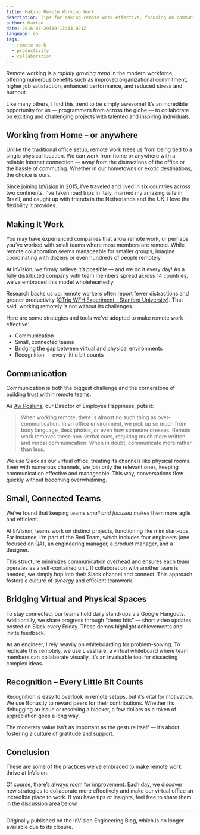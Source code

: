```yaml
---
title: Making Remote Working Work
description: Tips for making remote work effective, focusing on communication and collaboration.
author: Matteo
date: 2016-07-29T19:13:13.021Z
language: en
tags:
  - remote work
  - productivity
  - collaboration
---
```


Remote working is a _rapidly growing trend_ in the modern workforce, offering numerous benefits such as improved organizational commitment, higher job satisfaction, enhanced performance, and reduced stress and burnout.

Like many others, I find this trend to be simply awesome! It’s an incredible opportunity for us — programmers from across the globe — to collaborate on exciting and challenging projects with talented and inspiring individuals.

## Working from Home – or anywhere

Unlike the traditional office setup, remote work frees us from being tied to a single physical location. We can work from home or anywhere with a reliable Internet connection — away from the distractions of the office or the hassle of commuting. Whether in our hometowns or exotic destinations, the choice is ours.

Since joining [InVision](https://www.invisionapp.com/) in 2015, I’ve traveled and lived in six countries across two continents. I’ve taken road trips in Italy, married my amazing wife in Brazil, and caught up with friends in the Netherlands and the UK. I love the flexibility it provides.

## Making It Work

You may have experienced companies that allow remote work, or perhaps you’ve worked with small teams where most members are remote. While remote collaboration seems manageable for smaller groups, imagine coordinating with dozens or even hundreds of people remotely.

At InVision, we firmly believe it’s possible — and we do it every day! As a fully distributed company with team members spread across 14 countries, we’ve embraced this model wholeheartedly.

Research backs us up: remote workers often report fewer distractions and greater productivity ([CTrip WFH Experiment - Stanford University](http://www.nber.org/papers/w18871)). That said, working remotely is not without its challenges.

Here are some strategies and tools we’ve adopted to make remote work effective:

- Communication
- Small, connected teams
- Bridging the gap between virtual and physical environments
- Recognition — every little bit counts

## Communication

Communication is both the biggest challenge and the cornerstone of building trust within remote teams.

As [Avi Posluns](https://www.linkedin.com/in/aviposluns/), our Director of Employee Happiness, puts it:

> When working remote, there is almost no such thing as over-communication. In an office environment, we pick up so much from body language, desk photos, or even how someone dresses. Remote work removes these non-verbal cues, requiring much more written and verbal communication. When in doubt, communicate more rather than less.

We use Slack as our virtual office, treating its channels like physical rooms. Even with numerous channels, we join only the relevant ones, keeping communication effective and manageable. This way, conversations flow quickly without becoming overwhelming.

## Small, Connected Teams

We’ve found that keeping teams _small and focused_ makes them more agile and efficient.

At InVision, teams work on distinct projects, functioning like mini start-ups. For instance, I’m part of the Red Team, which includes four engineers (one focused on QA), an engineering manager, a product manager, and a designer.

This structure minimizes communication overhead and ensures each team operates as a self-contained unit. If collaboration with another team is needed, we simply hop into their Slack channel and connect. This approach fosters a culture of _synergy_ and efficient teamwork.

## Bridging Virtual and Physical Spaces

To stay connected, our teams hold daily stand-ups via Google Hangouts. Additionally, we share progress through “demo bits” — short video updates posted on Slack every Friday. These demos highlight achievements and invite feedback.

As an engineer, I rely heavily on whiteboarding for problem-solving. To replicate this remotely, we use Liveshare, a virtual whiteboard where team members can collaborate visually. It’s an invaluable tool for dissecting complex ideas.

## Recognition – Every Little Bit Counts

Recognition is easy to overlook in remote setups, but it’s vital for motivation. We use Bonus.ly to reward peers for their contributions. Whether it’s debugging an issue or resolving a blocker, a few dollars as a token of appreciation goes a long way.

The monetary value isn’t as important as the gesture itself — it’s about fostering a culture of gratitude and support.

## Conclusion

These are some of the practices we’ve embraced to make remote work thrive at InVision.

Of course, there’s always room for improvement. Each day, we discover new strategies to collaborate more effectively and make our virtual office an incredible place to work. If you have tips or insights, feel free to share them in the discussion area below!

---

Originally published on the InVision Engineering Blog, which is no longer available due to its closure.
